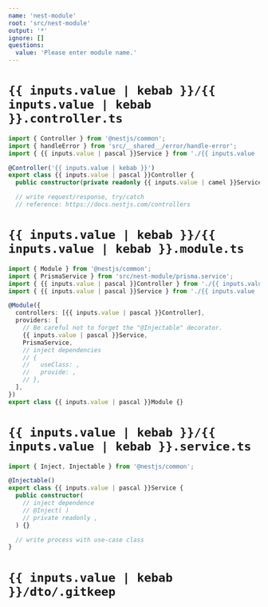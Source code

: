 ```yaml
---
name: 'nest-module'
root: 'src/nest-module'
output: '*'
ignore: []
questions:
  value: 'Please enter module name.'
---
```


# `{{ inputs.value | kebab }}/{{ inputs.value | kebab }}.controller.ts`

```typescript
import { Controller } from '@nestjs/common';
import { handleError } from 'src/__shared__/error/handle-error';
import { {{ inputs.value | pascal }}Service } from './{{ inputs.value | kebab }}.service';

@Controller('{{ inputs.value | kebab }}')
export class {{ inputs.value | pascal }}Controller {
  public constructor(private readonly {{ inputs.value | camel }}Service: {{ inputs.value | pascal }}Service) {}

  // write request/response, try/catch
  // reference: https://docs.nestjs.com/controllers

```

# `{{ inputs.value | kebab }}/{{ inputs.value | kebab }}.module.ts`

```typescript
import { Module } from '@nestjs/common';
import { PrismaService } from 'src/nest-module/prisma.service';
import { {{ inputs.value | pascal }}Controller } from './{{ inputs.value | kebab }}.controller';
import { {{ inputs.value | pascal }}Service } from './{{ inputs.value | kebab }}.service';

@Module({
  controllers: [{{ inputs.value | pascal }}Controller],
  providers: [
    // Be careful not to forget the "@Injectable" decorator.
    {{ inputs.value | pascal }}Service,
    PrismaService,
    // inject dependencies
    // {
    //   useClass: ,
    //   provide: ,
    // },
  ],
})
export class {{ inputs.value | pascal }}Module {}

```

# `{{ inputs.value | kebab }}/{{ inputs.value | kebab }}.service.ts`

```typescript
import { Inject, Injectable } from '@nestjs/common';

@Injectable()
export class {{ inputs.value | pascal }}Service {
  public constructor(
    // inject dependence
    // @Inject( )
    // private readonly ,
  ) {}

  // write process with use-case class
}

```

# `{{ inputs.value | kebab }}/dto/.gitkeep`

```git config
```
